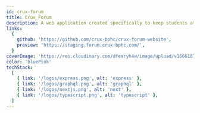 ```yaml
---
id: crux-forum
title: Crux Forum
description: A web application created specifically to keep students at the BITS Pilani Hyderabad Campus informed of activities and announcements from various campus groups.
links:
  {
    github: 'https://github.com/crux-bphc/crux-forum-website',
    preview: 'https://staging.forum.crux-bphc.com/',
  }
coverImage: 'https://res.cloudinary.com/dfesryh4w/image/upload/v1666187805/portfolio/crux-forum.png'
color: 'bluePink'
techStack:
  [
    { link: '/logos/express.png', alt: 'express' },
    { link: '/logos/graphql.png', alt: 'graphql' },
    { link: '/logos/nextjs.png', alt: 'next' },
    { link: '/logos/typescript.png', alt: 'typescript' },
  ]
---
```

